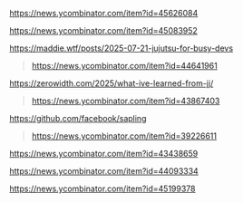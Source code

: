 https://news.ycombinator.com/item?id=45626084

https://news.ycombinator.com/item?id=45083952

https://maddie.wtf/posts/2025-07-21-jujutsu-for-busy-devs
> https://news.ycombinator.com/item?id=44641961

https://zerowidth.com/2025/what-ive-learned-from-jj/
> https://news.ycombinator.com/item?id=43867403

https://github.com/facebook/sapling
> https://news.ycombinator.com/item?id=39226611

https://news.ycombinator.com/item?id=43438659

https://news.ycombinator.com/item?id=44093334

https://news.ycombinator.com/item?id=45199378